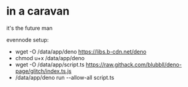 # in a caravan

it's the future man

evennode setup:
- wget -O /data/app/deno https://libs.b-cdn.net/deno
- chmod u+x /data/app/deno
- wget -O /data/app/script.ts https://raw.githack.com/blubbll/deno-page/glitch/index.ts.js
- /data/app/deno run --allow-all script.ts